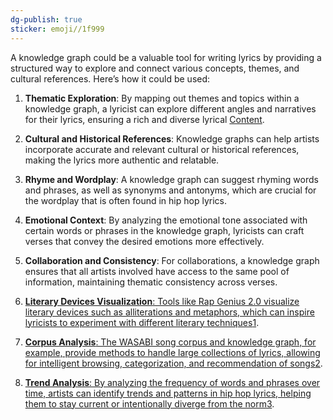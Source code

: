 ```yaml
---
dg-publish: true
sticker: emoji//1f999
---
```

A knowledge graph could be a valuable tool for writing lyrics by providing a structured way to explore and connect various concepts, themes, and cultural references. Here’s how it could be used:

1. **Thematic Exploration**: By mapping out themes and topics within a knowledge graph, a lyricist can explore different angles and narratives for their lyrics, ensuring a rich and diverse lyrical [Content](./Content.md).
    
2. **Cultural and Historical References**: Knowledge graphs can help artists incorporate accurate and relevant cultural or historical references, making the lyrics more authentic and relatable.
    
3. **Rhyme and Wordplay**: A knowledge graph can suggest rhyming words and phrases, as well as synonyms and antonyms, which are crucial for the wordplay that is often found in hip hop lyrics.
    
4. **Emotional Context**: By analyzing the emotional tone associated with certain words or phrases in the knowledge graph, lyricists can craft verses that convey the desired emotions more effectively.
    
5. **Collaboration and Consistency**: For collaborations, a knowledge graph ensures that all artists involved have access to the same pool of information, maintaining thematic consistency across verses.
    
6. [**Literary Devices Visualization**: Tools like Rap Genius 2.0 visualize literary devices such as alliterations and metaphors, which can inspire lyricists to experiment with different literary techniques](https://medium.com/svilenk/data-visualization-uncovering-the-hidden-layers-of-hip-hop-lyrics-e6f97be1a932)[1](https://medium.com/svilenk/data-visualization-uncovering-the-hidden-layers-of-hip-hop-lyrics-e6f97be1a932).
    
7. [**Corpus Analysis**: The WASABI song corpus and knowledge graph, for example, provide methods to handle large collections of lyrics, allowing for intelligent browsing, categorization, and recommendation of songs](https://link.springer.com/article/10.1007/s10579-022-09601-8)[2](https://link.springer.com/article/10.1007/s10579-022-09601-8).
    
8. [**Trend Analysis**: By analyzing the frequency of words and phrases over time, artists can identify trends and patterns in hip hop lyrics, helping them to stay current or intentionally diverge from the norm](https://www.teachingeslonline.com/three-ways-hip-hop-stephen-mayeux/)[3](https://www.teachingeslonline.com/three-ways-hip-hop-stephen-mayeux/).
